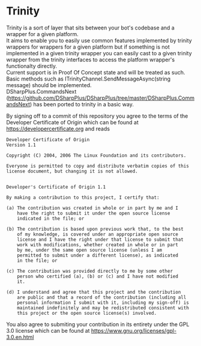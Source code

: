 # Trinity
Trinity is a sort of layer that sits between your bot's codebase and a wrapper for a given platform.  
It aims to enable you to easily use common features implemented by trinity wrappers for wrappers for a given platform but if something is not implemented in a given trinity wrapper you can easily cast to a given trinity wrapper from the trinity interfaces to access the platform wrapper's functionalty directly.  
Current support is in Proof Of Concept state and will be treated as such.  
Basic methods such as ITrinityChannel.SendMessageAsync(string message) should be implemented.  
DSharpPlus.CommandsNext (https://github.com/DSharpPlus/DSharpPlus/tree/master/DSharpPlus.CommandsNext) has been ported to trinity in a basic way.  

By signing off to a commit of this repository you agree to the terms of the Developer Certificate of Origin which can be found at https://developercertificate.org and reads 
```
Developer Certificate of Origin
Version 1.1

Copyright (C) 2004, 2006 The Linux Foundation and its contributors.

Everyone is permitted to copy and distribute verbatim copies of this
license document, but changing it is not allowed.


Developer's Certificate of Origin 1.1

By making a contribution to this project, I certify that:

(a) The contribution was created in whole or in part by me and I
    have the right to submit it under the open source license
    indicated in the file; or

(b) The contribution is based upon previous work that, to the best
    of my knowledge, is covered under an appropriate open source
    license and I have the right under that license to submit that
    work with modifications, whether created in whole or in part
    by me, under the same open source license (unless I am
    permitted to submit under a different license), as indicated
    in the file; or

(c) The contribution was provided directly to me by some other
    person who certified (a), (b) or (c) and I have not modified
    it.

(d) I understand and agree that this project and the contribution
    are public and that a record of the contribution (including all
    personal information I submit with it, including my sign-off) is
    maintained indefinitely and may be redistributed consistent with
    this project or the open source license(s) involved.
```
You also agree to submiting your contribution in its entirety under the GPL 3.0 license which can be found at https://www.gnu.org/licenses/gpl-3.0.en.html
